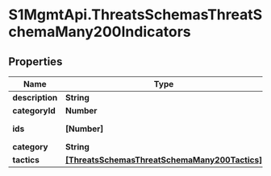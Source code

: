 # S1MgmtApi.ThreatsSchemasThreatSchemaMany200Indicators

## Properties
Name | Type | Description | Notes
------------ | ------------- | ------------- | -------------
**description** | **String** | Description | [optional] 
**categoryId** | **Number** | [DEPRECATED] | [optional] 
**ids** | **[Number]** | List of all the indicators IDs | [optional] 
**category** | **String** | Category | [optional] 
**tactics** | [**[ThreatsSchemasThreatSchemaMany200Tactics]**](ThreatsSchemasThreatSchemaMany200Tactics.md) | Tactics | [optional] 


